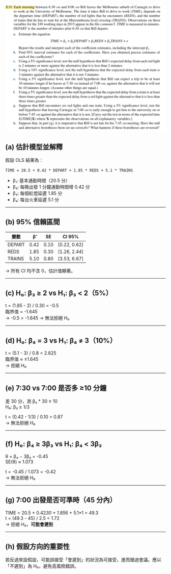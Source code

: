 ![Q5.31](image-1.png)

## (a) 估計模型並解釋

假設 OLS 結果為：

```
TIME = 20.5 + 0.42 * DEPART + 1.85 * REDS + 5.1 * TRAINS
```

- β₁: 基本通勤時間（20.5 分）
- β₂: 每晚出發 1 分鐘通勤時間增 0.42 分
- β₃: 每個紅燈延遲 1.85 分
- β₄: 每台火車延遲 5.1 分

---

## (b) 95% 信賴區間

| 變數   | β̂ | SE   | CI 95%              |
|--------|----|------|---------------------|
| DEPART | 0.42 | 0.10 | [0.22, 0.62]        |
| REDS   | 1.85 | 0.30 | [1.26, 2.44]        |
| TRAINS | 5.10 | 0.80 | [3.53, 6.67]        |

→ 所有 CI 均不含 0，估計值顯著。

---

## (c) H₀: β₃ ≥ 2 vs H₁: β₃ < 2（5%）

t = (1.85 - 2) / 0.30 = -0.5  
臨界值 = -1.645  
→ -0.5 > -1.645 → 無法拒絕 H₀

---

## (d) H₀: β₄ = 3 vs H₁: β₄ ≠ 3（10%）

t = (5.1 - 3) / 0.8 = 2.625  
臨界值 ≈ ±1.645  
→ 拒絕 H₀

---

## (e) 7:30 vs 7:00 是否多 ≥10 分鐘

差 30 分，測 β₂ * 30 ≥ 10  
H₀: β₂ ≥ 1/3

t = (0.42 - 1/3) / 0.10 = 0.87  
→ 無法拒絕 H₀

---

## (f) H₀: β₄ ≥ 3β₃ vs H₁: β₄ < 3β₃

θ = β₄ − 3β₃ = -0.45  
SE(θ) ≈ 1.073

t = -0.45 / 1.073 = -0.42  
→ 無法拒絕 H₀

---

## (g) 7:00 出發是否可準時（45 分內）

TIME = 20.5 + 0.42*30 + 1.85*6 + 5.1*1 = 49.3  
t = (49.3 - 45) / 2.5 = 1.72  
→ 拒絕 H₀，**可能會遲到**

---

## (h) 假設方向的重要性

若反過來設假設，可能誤接受「會遲到」的狀況為可接受，進而錯過會議。應以「不遲到」為 H₀，避免高風險錯誤。